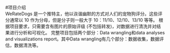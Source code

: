 #项目介绍  
WeRateDogs 是一个推特主，他以诙谐幽默的方式对人们的宠物狗评分。这些评分通常以 10 作为分母，但是分子则一般大于 10：11/10、12/10、13/10 等等。
根据项目要求，只需要含有图片的原始评级 (不包括转发)，对数据进行清洗并对结果进行分析和可视化。
完整项目包括两个部分：Data wrangling和data analyses and visualizations report。其中Data wrangling有几个部分：数据收集，数据评估，数据清洗等。

